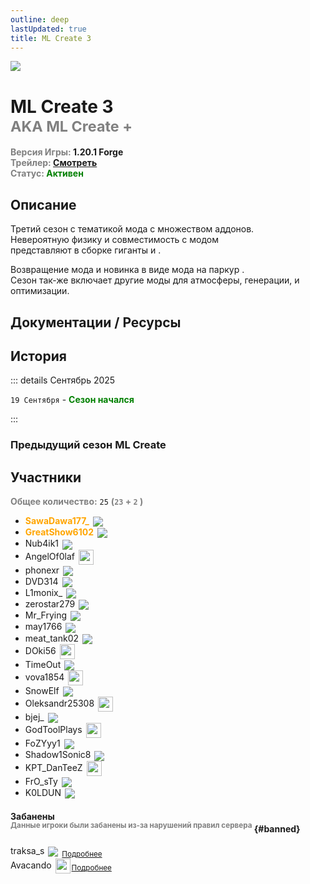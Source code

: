 ```yaml
---
outline: deep
lastUpdated: true
title: ML Create 3
---
```


![](/WIKI/ML-Create-3/banner.png)

# ML Create 3 <br/> <span style="color: gray;"><sup>AKA ML Create +</sup></span>
**<span style="color: gray;">Версия Игры:</span> 1.20.1 Forge**<br/>
**<span style="color: gray;">Трейлер:</span> [Смотреть](https://youtu.be/M8KChje108Q)**<br/>
**<span style="color: gray;">Статус:</span> <span style="color:green;">Активен</span>**
<!-- <br/><span style="color: gray;"><sub>19.09.2025 - 00.00.2025</sub></span><br/> -->

## Описание

Третий сезон с тематикой мода <Pill name="Create v5" link="https://www.curseforge.com/minecraft/mc-mods/create" image="https://media.forgecdn.net/avatars/thumbnails/1065/184/256/256/638598725500886388.png" color="#868dcc"/> с множеством аддонов.<br/> 
Невероятную физику и совместимость с модом  <Pill name="Create" link="https://www.curseforge.com/minecraft/mc-mods/create" image="https://media.forgecdn.net/avatars/thumbnails/1065/184/256/256/638598725500886388.png" color="#868dcc"/><br/> представляют в сборке гиганты <Pill name="Valkyrien Skies" link="https://modrinth.com/mod/valkyrien-skies" image="https://cdn.modrinth.com/data/V5ujR2yw/d156dee2ce00ca6ce07343bf8db374a05893f376.png" color="#868dcc"/> и <Pill name="Clockwork" link="https://www.curseforge.com/minecraft/mc-mods/create-clockwork" image="https://media.forgecdn.net/avatars/thumbnails/925/381/64/64/638393946266044506_animated.gif" color="#868dcc"/>.

Возвращение мода <Pill name="Etched" link="/wiki/season/ml-create-3/etched" image="https://media.forgecdn.net/avatars/thumbnails/939/472/64/64/638419301379970746.png" color="#868dcc"/> и новинка в виде мода на паркур <Pill name="ParCool!" link="/wiki/season/ml-create-3/parcool" image="https://media.forgecdn.net/avatars/thumbnails/944/831/64/64/638429142781134750.png" color="#868dcc"  />. <br/>Сезон так-же включает другие моды для атмосферы, генерации, и оптимизации.


## Документации / Ресурсы
<Links :items="[
    { 
        name: 'Сборка', 
        link: 'ml-create-3/modpack', 
        icon: 'solar:box-bold-duotone',
        color: '#868dcc'
    },
    { 
        name: 'ParCool!', 
        link: 'ml-create-3/parcool', 
        icon: 'solar:running-round-bold-duotone', 
        color: '#868dcc' 
    },
    { 
        name: 'Etched', 
        link: 'ml-create-3/etched', 
        icon: 'solar:play-circle-bold-duotone',
        color: '#868dcc'
    },
    { 
        name: 'FlectoneChat', 
        link: 'ml-create-3/flectone-chat', 
        icon: 'solar:chat-round-dots-bold-duotone',
        color: '#868dcc'
    },
    // { 
    //     name: 'Доп Механики', 
    //     link: 'ml-legacy/additional-mechanics', 
    //     icon: 'solar:cpu-bold-duotone', 
    //     color: '#868dcc' 
    // },
    // { 
    //     name: 'FlectonePulse', 
    //     link: 'ml-legacy/flectone-pulse', 
    //     icon: 'solar:chat-round-dots-bold-duotone',
    //     color: '#868dcc'
    // },
    // {
    //     name: 'Brewery',
    //     link: '/brewery/ml-legacy/alcoholic-drinks',
    //     icon: 'solar:wineglass-bold-duotone', 
    //     color: '#868dcc' 
    // },
    ]"
/> 

## История

::: details Cентябрь 2025

`19 Cентября` - **<span style="color: green;">Сезон начался</span>**

:::
### Предыдущий сезон ML Create

<Links :items="[
    { 
        name: 'ML Create & Magic', 
        link: '../archive/ml-createmagic', 
        icon: 'solar:archive-bold-duotone',
        color: '#868dcc'
    },
    { 
        name: 'ML Create 2', 
        link: './ml-create-2', 
        icon: 'solar:archive-bold-duotone',
        color: '#868dcc'
    },
  ]"
/>

## Участники 
**<span style="color: gray;">Общее количество:</span>** `25` 
**<span style="color: gray;"> (`23` + `2` [<iconify-icon icon="solar:user-block-bold-duotone"  style="margin:center;color: #FF0000"></iconify-icon>](#banned))</span><br/>**





- **<span style="color: orange;">SawaDawa177_</span>** <img src="https://api.mineatar.io/face/0c81442c240b4087851ff50f3d8fd589?scale=3" style="display: inline; margin: 0 2px; vertical-align: middle;" />
- **<span style="color: orange;">GreatShow6102</span>** <img src="https://api.mineatar.io/face/ceb1b631-d2ff-4166-8458-e4c8498e1248?scale=3" style="display: inline; margin: 0 2px; vertical-align: middle;" />
- Nub4ik1  <img src="https://api.mineatar.io/face/d2b496f0-c2b0-4849-8dee-a6bda731a7eb?scale=3" style="display: inline; margin: 0 2px; vertical-align: middle;" />
- AngelOf0laf <img src="/minecraft/playerHeads/steveHead.png" style="display: inline; margin: 0 2px; vertical-align: middle;" width="24" height="24"/>
- phonexr <img src="https://api.mineatar.io/face/0105365a-acc2-4e10-b4e0-7bd88f0c642a?scale=3" style="display: inline; margin: 0 2px; vertical-align: middle;" />
- DVD314 <img src="https://api.mineatar.io/face/9806b0b5-baa2-48c6-b70e-64af239a78eb?scale=3" style="display: inline; margin: 0 2px; vertical-align: middle;" /> 
- L1monix_ <img src="https://api.mineatar.io/face/e5c50ccc-106a-4e4f-bdbc-48c003d80427?scale=3" style="display: inline; margin: 0 2px; vertical-align: middle;" /> 
- zerostar279 <img src="https://api.mineatar.io/face/cfc33bd0-b49d-4b65-99d8-92ee7090a011?scale=3" style="display: inline; margin: 0 2px; vertical-align: middle;" />
- Mr_Frying <img src="https://api.mineatar.io/face/8a587fdf-a714-42db-b460-cac37bfaaaeb?scale=3" style="display: inline; margin: 0 2px; vertical-align: middle;" />
- may1766 <img src="https://api.mineatar.io/face/8d88b0f3-2c0b-43d8-aa60-1a963f816949?scale=3" style="display: inline; margin: 0 2px; vertical-align: middle;" />
- meat_tank02 <img src="https://api.mineatar.io/face/74cb7d13-6153-4557-8138-7bda3f2c376b?scale=3" style="display: inline; margin: 0 2px; vertical-align: middle;" />
- DOki56 <img src="/minecraft/playerHeads/steveHead.png" style="display: inline; margin: 0 2px; vertical-align: middle;" width="24" height="24"/>
- TimeOut  <img src="https://api.mineatar.io/face/f585e50e-0dc2-4699-a3be-b95bb75cfd7c?scale=3" style="display: inline; margin: 0 2px; vertical-align: middle;" />
- vova1854 <img src="/minecraft/playerHeads/steveHead.png" style="display: inline; margin: 0 2px; vertical-align: middle;" width="24" height="24"/>
- SnowElf  <img src="https://api.mineatar.io/face/b051deb5-3399-4ec3-8e6a-bcd3eb7b60a4?scale=3" style="display: inline; margin: 0 2px; vertical-align: middle;" />
- Oleksandr25308 <img src="/minecraft/playerHeads/steveHead.png" style="display: inline; margin: 0 2px; vertical-align: middle;" width="24" height="24"/>
- bjej_  <img src="https://api.mineatar.io/face/dca1b446-28e8-43ba-abc7-6b56c95deee2?scale=3" style="display: inline; margin: 0 2px; vertical-align: middle;" />
- GodToolPlays <img src="/minecraft/playerHeads/steveHead.png" style="display: inline; margin: 0 2px; vertical-align: middle;" width="24" height="24"/>
- FoZYyy1 <img src="https://api.mineatar.io/face/21937cc8-a43e-4875-8608-b29af229406c?scale=3" style="display: inline; margin: 0 2px; vertical-align: middle;" />
- Shadow1Sonic8 <img src="https://api.mineatar.io/face/ec122386-48e2-4b50-ad08-f26339fd3037?scale=3" style="display: inline; margin: 0 2px; vertical-align: middle;" />
- KPT_DanTeeZ <img src="/minecraft/playerHeads/steveHead.png" style="display: inline; margin: 0 2px; vertical-align: middle;" width="24" height="24"/>
- FrO_sTy <img src="https://api.mineatar.io/face/27d5f6c3-5227-411c-99cd-7d876c769d4f?scale=3" style="display: inline; margin: 0 2px; vertical-align: middle;" />
- K0LDUN <img src="https://api.mineatar.io/face/1c46057e-9a67-4310-9e92-2e2dd0994152?scale=3" style="display: inline; margin: 0 2px; vertical-align: middle;" />

#### Забанены <br/><span style="color: gray;"><sup>Данные игроки были забанены из-за нарушений правил сервера</sup></span> {#banned} 
<iconify-icon icon="solar:user-block-bold-duotone"  style="margin:center;color: #FF0000"></iconify-icon> traksa_s <img src="https://api.mineatar.io/face/45e529c8-4a8e-44eb-b02c-5b99e41a9d1c?scale=3" style="display: inline; margin: 0 2px; vertical-align: middle;" /> <span style="color: gray;"><sub>[Подробнее](https://discord.com/channels/1120257989874561066/1404086796350132405)</sub></span><br/>
<iconify-icon icon="solar:user-block-bold-duotone"  style="margin:center;color: #FF0000"></iconify-icon> Avacando <img src="/minecraft/playerHeads/steveHead.png" style="display: inline; margin: 0 2px; vertical-align: middle;" width="24" height="24"/><span style="color: gray;"><sub>[Подробнее](https://discord.com/channels/1120257989874561066/1419416641187348661)</sub></span><br/>


